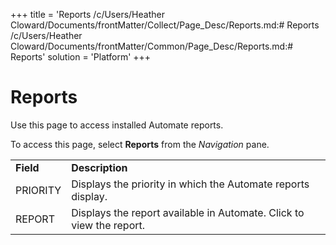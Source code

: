 +++
title = 'Reports
/c/Users/Heather Cloward/Documents/frontMatter/Collect/Page_Desc/Reports.md:# Reports
/c/Users/Heather Cloward/Documents/frontMatter/Common/Page_Desc/Reports.md:# Reports'
solution = 'Platform'
+++

# Reports

<div class="use">

Use this page to access installed Automate reports.

</div>

To access this page, select **Reports** from the *Navigation*
pane.

|           |                                                                      |
| --------- | -------------------------------------------------------------------- |
| **Field** | **Description**                                                      |
| PRIORITY  | Displays the priority in which the Automate reports display.         |
| REPORT    | Displays the report available in Automate. Click to view the report. |
